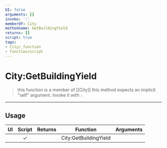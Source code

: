 ```yaml
---
UI: false
arguments: []
invoke: ':'
memberOf: City
methodname: GetBuildingYield
returns: []
script: true
tags:
- City/_function
- function/script
---
```

# City:GetBuildingYield
> this function is a member of [[City]]
> this method expects an implicit "self" argument. invoke it with `:`
-----
## Usage
|  UI | Script | Returns | Function | Arguments |
|:---:|:------:|-------:|:--------:|:---------|
| |✓||City:GetBuildingYield||
